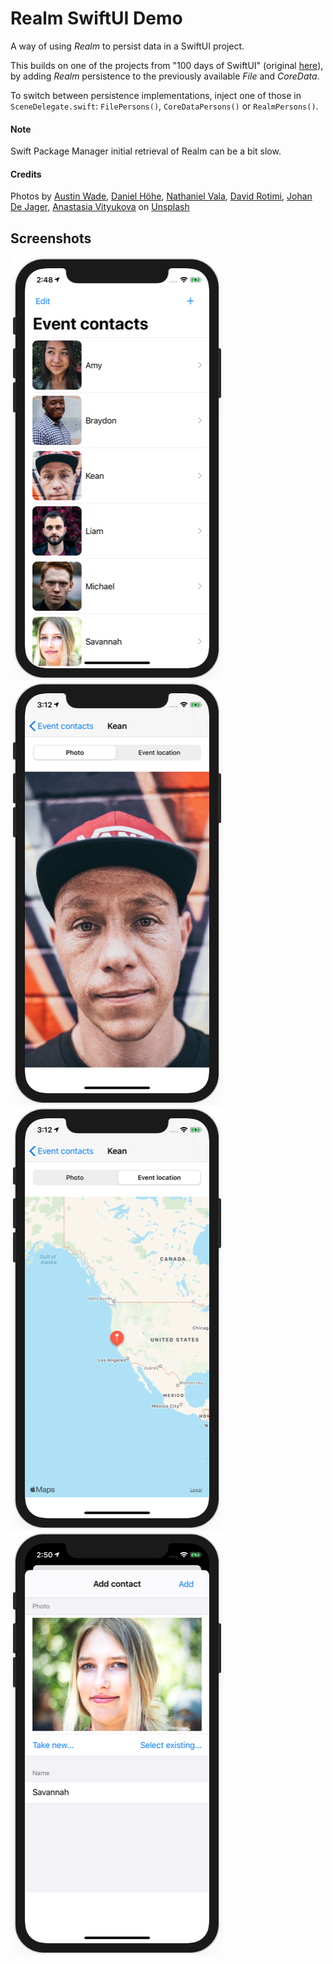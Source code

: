 # Realm SwiftUI Demo

A way of using *Realm* to persist data in a SwiftUI project.

This builds on one of the projects from "100 days of SwiftUI" (original [here](https://github.com/clarknt/100-days-of-swiftui/tree/master/21-RealmSwiftUIDemo)), by adding *Realm* persistence to the previously available *File* and *CoreData*.

To switch between persistence implementations, inject one of those in `SceneDelegate.swift`: `FilePersons()`, `CoreDataPersons()` or `RealmPersons()`.
  
#### Note

Swift Package Manager initial retrieval of Realm can be a bit slow.

#### Credits

Photos by [Austin Wade](https://unsplash.com/@austin_wade?utm_source=unsplash&utm_medium=referral&utm_content=creditCopyText), [Daniel Höhe](https://unsplash.com/@beyondxphotography?utm_source=unsplash&utm_medium=referral&utm_content=creditCopyText),  [Nathaniel Vala](https://unsplash.com/@spydernaz?utm_source=unsplash&utm_medium=referral&utm_content=creditCopyText), [David Rotimi](https://unsplash.com/@davidrotimi?utm_source=unsplash&utm_medium=referral&utm_content=creditCopyText), [Johan De Jager](https://unsplash.com/@vividd?utm_source=unsplash&utm_medium=referral&utm_content=creditCopyText), [Anastasia Vityukova](https://unsplash.com/@anastasiavitph?utm_source=unsplash&utm_medium=referral&utm_content=creditCopyText) on [Unsplash](https://unsplash.com/collections/9256441/faces-full-neutral-suitable-for-auto-gen?utm_source=unsplash&utm_medium=referral&utm_content=creditCopyText)

## Screenshots

![screenshot1](screenshots/screen01.png)
![screenshot2](screenshots/screen02.png)
![screenshot3](screenshots/screen03.png)
![screenshot4](screenshots/screen04.png)

